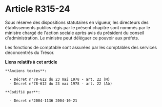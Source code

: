 # Article R315-24

Sous réserve des dispositions statutaires en vigueur, les directeurs des établissements publics régis par le présent chapitre
sont nommés par le ministre chargé de l'action sociale après avis du président du conseil d'administration. Le ministre peut
déléguer ce pouvoir aux préfets.

Les fonctions de comptable sont assurées par les comptables des services déconcentrés du Trésor.

**Liens relatifs à cet article**

	**Anciens textes**:

	  - Décret n°78-612 du 23 mai 1978 - art. 22 (M)
	  - Décret n°78-612 du 23 mai 1978 - art. 22 (Ab)

	**Codifié par**:

	  - Décret n°2004-1136 2004-10-21
